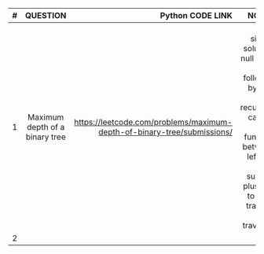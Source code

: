 |#|      QUESTION     | Python CODE LINK  | NOTES |
|------------- |:-------------:| -----:|------:|
|1| Maximum depth of a binary tree |https://leetcode.com/problems/maximum-depth-of-binary-tree/submissions/ | Very simple solution; null edge case followed by max of recursive calls of the function between left and right subtree plus one to keeo track of level traversal|
|2|
